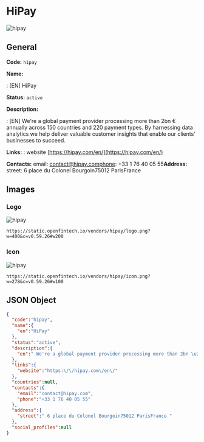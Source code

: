 
# HiPay 
![hipay](https://static.openfintech.io/vendors/hipay/logo.png?w=400&c=v0.59.26#w200)  

## General 
 
**Code:** `hipay` 
 
**Name:** 
 
:	[EN] HiPay 
 
**Status:** `active` 
 
**Description:** 
 
: [EN]  We're a global payment provider processing more than 2bn € annually across 150 countries and 220 payment types. By harnessing data analytics we help deliver valuable customer insights that enable our clients' businesses to succeed.  
 
**Links:** 
: website [https://hipay.com/en/](https://hipay.com/en/) 
 
**Contacts:** 
email: contact@hipay.comphone: +33 1 76 40 05 55**Address:** 
street:  6 place du Colonel Bourgoin75012 ParisFrance  

## Images 

### Logo 
 
![hipay](https://static.openfintech.io/vendors/hipay/logo.png?w=400&c=v0.59.26#w200)  

```
https://static.openfintech.io/vendors/hipay/logo.png?w=400&c=v0.59.26#w200
```  

### Icon 
 
![hipay](https://static.openfintech.io/vendors/hipay/icon.png?w=278&c=v0.59.26#w100)  

```
https://static.openfintech.io/vendors/hipay/icon.png?w=278&c=v0.59.26#w100
```  

## JSON Object 

```json
{
  "code":"hipay",
  "name":{
    "en":"HiPay"
  },
  "status":"active",
  "description":{
    "en":" We're a global payment provider processing more than 2bn \u20ac annually across 150 countries and 220 payment types. By harnessing data analytics we help deliver valuable customer insights that enable our clients' businesses to succeed. "
  },
  "links":{
    "website":"https:\/\/hipay.com\/en\/"
  },
  "countries":null,
  "contacts":{
    "email":"contact@hipay.com",
    "phone":"+33 1 76 40 05 55"
  },
  "address":{
    "street":" 6 place du Colonel Bourgoin75012 ParisFrance "
  },
  "social_profiles":null
}
```  
